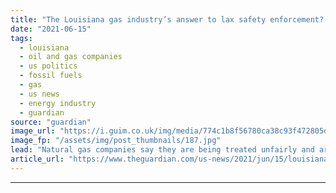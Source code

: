 ```yaml
---
title: "The Louisiana gas industry’s answer to lax safety enforcement? Loosen it more"
date: "2021-06-15"
tags: 
  - louisiana
  - oil and gas companies
  - us politics
  - fossil fuels
  - gas
  - us news
  - energy industry
  - guardian
source: "guardian"
image_url: "https://i.guim.co.uk/img/media/774c1b8f56780ca38c93f472805dc5ce513af335/0_256_3900_2340/master/3900.jpg?width=460&quality=85&auto=format&fit=max&s=7087628708c005d5ee27a0c45345cdcb"
image_fp: "/assets/img/post_thumbnails/187.jpg"
lead: "Natural gas companies say they are being treated unfairly and are fighting to be absolved from reporting dangerous leaksWhen a natural gas pipeline fire south-west of New Orleans killed one worker and burned three others, the Louisiana state police o..."
article_url: "https://www.theguardian.com/us-news/2021/jun/15/louisiana-fossil-fuels-safety-regulations"
---
```


---
